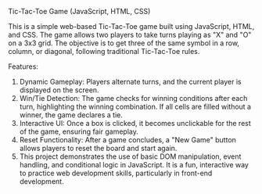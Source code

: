 Tic-Tac-Toe Game (JavaScript, HTML, CSS)

This is a simple web-based Tic-Tac-Toe game built using JavaScript, HTML, and CSS. The game allows two players to take turns playing as "X" and "O" on a 3x3 grid. The objective is to get three of the same symbol in a row, column, or diagonal, following traditional Tic-Tac-Toe rules.

Features:
1. Dynamic Gameplay: Players alternate turns, and the current player is displayed on the screen.
2. Win/Tie Detection: The game checks for winning conditions after each turn, highlighting the winning combination. If all cells are filled without a winner, the game declares a tie.
3. Interactive UI: Once a box is clicked, it becomes unclickable for the rest of the game, ensuring fair gameplay.
4. Reset Functionality: After a game concludes, a "New Game" button allows players to reset the board and start again.
5. This project demonstrates the use of basic DOM manipulation, event handling, and conditional logic in JavaScript. It is a fun, interactive way to practice web development skills, particularly in front-end development.
